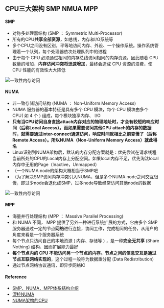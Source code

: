 ## CPU三大架构 SMP NMUA MPP

#### SMP
* 对称多处理器结构 (SMP ： Symmetric Multi-Processor) 
* 所有的CPU**共享全部资源**，如总线，内存和I/O系统等
* 多个CPU之间没有区别，平等地访问内存、外设、一个操作系统。操作系统管理着一个队列，每个处理器依次处理队列中的进程
* 由于每个 CPU 必须通过相同的内存总线访问相同的内存资源，因此随着 CPU 数量的增加，**内存访问冲突将迅速增加**，最终会造成 CPU 资源的浪费，使 CPU 性能的有效性大大降低

![一致性内存访问](https://pic3.zhimg.com/80/v2-b3df0054ed025caff998604837e33fc6_hd.jpg)

#### NUMA
* 非一致存储访问结构 (NUMA ： Non-Uniform Memory Access) 
* NUMA 服务器的基本特征是具有多个 CPU 模块，每个 CPU 模块由多个 CPU( 如 4 个 ) 组成，每个模块独享内存、 I/O
* **只有当CPU访问自身直接attach内存对应的物理地址时，才会有较短的响应时间（后称Local Access）。而如果需要访问其他CPU attach的内存的数据时，就需要通过inter-connect通道访问，响应时间就相比之前变慢了（后称Remote Access）。所以NUMA（Non-Uniform Memory Access）就此得名**
* Linux识别到NUMA架构后，默认的内存分配方案就是：优先尝试在请求线程当前所处的CPU的Local内存上分配空间。如果local内存不足，优先淘汰local内存中无用的Page（Inactive，Unmapped）
* （一个NUMA node的架构大概相当于SMP吧
* （为了解决SMP访问内存冲突引入NUMA，但是多个NUMA node之间交互很慢，即过少node会退化成SMP，过多node导致经常访问其他node的数据

![一致性内存访问](https://pic3.zhimg.com/80/v2-c1ba3d87dc53d0d47b4f4e3ce3715c02_hd.jpg)

#### MPP
* 海量并行处理结构 (MPP ： Massive Parallel Processing)
* 和 NUMA 不同， MPP 提供了另外一种进行系统扩展的方式，它由多个 SMP 服务器通过一定的节点**网络**进行连接，协同工作，完成相同的任务，从用户的角度来看是一个服务器系统
* 每个节点只访问自己的本地资源 ( 内存、存储等 ) ，是一种**完全无共享** (Share Nothing) 结构，因而扩展能力最好
* **每个节点内的 CPU 不能访问另一个节点的内存。节点之间的信息交互是通过节点互联网络实现的**，这个过程一般称为数据重分配 (Data Redistribution)
* 通过节点网络协议通讯，即异步网络IO

#### Reference
* [SMP、NUMA、MPP体系结构介绍](https://www.cnblogs.com/yubo/archive/2010/04/23/1718810.html)
* [深挖NUMA](https://zhuanlan.zhihu.com/p/33621500)
* [NUMA架构的CPU](http://cenalulu.github.io/linux/numa/)